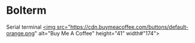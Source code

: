 # Bolterm

Serial terminal
<a href="https://www.buymeacoffee.com/junwoogolf" target="_blank"><img src="https://cdn.buymeacoffee.com/buttons/default-orange.png" alt="Buy Me A Coffee" height="41" width#"174"></a>